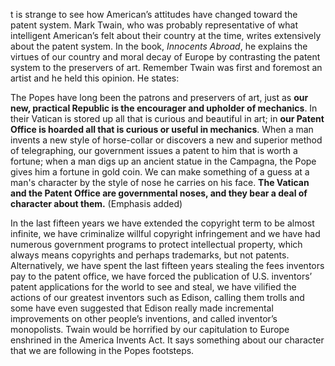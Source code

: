 
t is strange to see how American’s attitudes have changed toward the patent system. Mark Twain, who was probably representative of what intelligent American’s felt about their country at the time, writes extensively about the patent system. In the book, _Innocents Abroad_, he explains the virtues of our country and moral decay of Europe by contrasting the patent system to the preservers of art. Remember Twain was first and foremost an artist and he held this opinion. He states:

  
  

The Popes have long been the patrons and preservers of art, just as **our new, practical Republic is the encourager and upholder of mechanics**. In their Vatican is stored up all that is curious and beautiful in art; in **our Patent Office is hoarded all that is curious or useful in mechanics**. When a man invents a new style of horse-collar or discovers a new and superior method of telegraphing, our government issues a patent to him that is worth a fortune; when a man digs up an ancient statue in the Campagna, the Pope gives him a fortune in gold coin. We can make something of a guess at a man's character by the style of nose he carries on his face. **The Vatican and the Patent Office are governmental noses, and they bear a deal of character about them.** (Emphasis added)

  
  

In the last fifteen years we have extended the copyright term to be almost infinite, we have criminalize willful copyright infringement and we have had numerous government programs to protect intellectual property, which always means copyrights and perhaps trademarks, but not patents. Alternatively, we have spent the last fifteen years stealing the fees inventors pay to the patent office, we have forced the publication of U.S. inventors’ patent applications for the world to see and steal, we have vilified the actions of our greatest inventors such as Edison, calling them trolls and some have even suggested that Edison really made incremental improvements on other people’s inventions, and called inventor’s monopolists. Twain would be horrified by our capitulation to Europe enshrined in the America Invents Act. It says something about our character that we are following in the Popes footsteps.